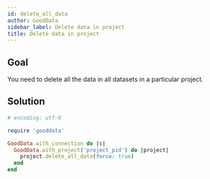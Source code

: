 ```yaml
---
id: delete_all_data
author: GoodData
sidebar_label: Delete data in project
title: Delete data in project
---
```


Goal
-------

You need to delete all the data in all datasets in a particular project.

Solution
--------


```ruby
# encoding: utf-8

require 'gooddata'

GoodData.with_connection do |c|
  GoodData.with_project('project_pid') do |project|
    project.delete_all_data(force: true)
  end
end 
```

